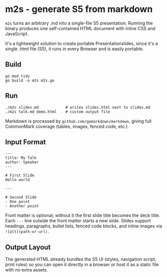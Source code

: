 m2s - generate S5 from markdown
===============================

`m2s` turns an arbitrary .md into a single-file S5 presentation.
Running the binary produces one self-contained HTML document with inline CSS
and JavaScript.

It's a lightweight solution to create portable Presentationslides, since it's a single .html file (S5), it runs in every Browser and is easily portable.

Build
-----

```
go mod tidy
go build -o m2s m2s.go
```

Run
---

```
./m2s slides.md            # writes slides.html next to slides.md
./m2s talk.md demo.html    # custom output file
```

Markdown is processed by `github.com/gomarkdown/markdown`, giving full
CommonMark coverage (tables, images, fenced code, etc.)

Input Format
--------------

```
---
title: My Talk
author: Speaker
---

# First Slide
Hello world

---

# Second Slide
- One point
- Another point
```

Front matter is optional; without it the first slide title becomes the deck title.
Each `---` line outside the front matter starts a new slide. Slides support
headings, paragraphs, bullet lists, fenced code blocks, and inline images via
`![alt](path-or-url)`.

Output Layout
-------------

The generated HTML already bundles the S5 UI (styles, navigation script,
print rules) so you can open it directly in a browser or host it as a static
file with no extra assets.
